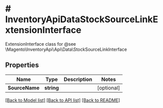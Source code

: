 # # InventoryApiDataStockSourceLinkExtensionInterface
ExtensionInterface class for @see \\Magento\\InventoryApi\\Api\\Data\\StockSourceLinkInterface

## Properties 


Name | Type | Description | Notes
------------ | ------------- | ------------- | -------------
**SourceName**| **string** |   | [optional]


[[Back to Model list]](../../README.md#models) [[Back to API list]](../../README.md#endpoints) [[Back to README]](../../README.md)

